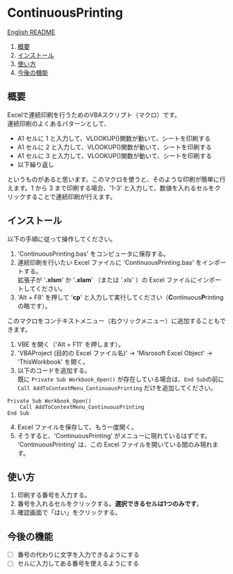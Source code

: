 # ContinuousPrinting

[English README](README.md)

1. [概要](#概要)
1. [インストール](#インストール)
1. [使い方](#使い方)
1. [今後の機能](#今後の機能)

## 概要
Excelで連続印刷を行うためのVBAスクリプト（マクロ）です。  
連続印刷のよくあるパターンとして、
- A1 セルに 1 と入力して、VLOOKUP()関数が動いて、シートを印刷する
- A1 セルに 2 と入力して、VLOOKUP()関数が動いて、シートを印刷する
- A1 セルに 3 と入力して、VLOOKUP()関数が動いて、シートを印刷する
- 以下繰り返し

というものがあると思います。このマクロを使うと、そのような印刷が簡単に行えます。1 から 3 まで印刷する場合、'1-3' と入力して、数値を入れるセルをクリックすることで連続印刷が行えます。

## インストール
以下の手順に従って操作してください。 
1. 'ContinuousPrinting.bas' をコンピュータに保存する。
1. 連続印刷を行いたい Excel ファイルに 'ContinuousPrinting.bas' をインポートする。  
拡張子が '**.xlsm**' か '**.xlam**' （または '.xls' ）の Excel ファイルにインポートしてください。
1. 'Alt + F8' を押して '**cp**' と入力して実行してください（**C**ontinuous**P**rinting の略です）。

このマクロをコンテキストメニュー（右クリックメニュー）に追加することもできます。
1. VBE を開く（'Alt + F11' を押します）。
1. 'VBAProject (目的の Excel ファイル名)' -> 'Misrosoft Excel Object' -> 'ThisWorkbook' を開く。
1. 以下のコードを追加する。  
既に `Private Sub Workbook_Open()` が存在している場合は、`End Sub`の前に `Call AddToContextMenu_ContinuousPrinting` だけを追加してください。
```VB
Private Sub Workbook_Open()
    Call AddToContextMenu_ContinuousPrinting
End Sub
```
4. Excel ファイルを保存して、もう一度開く。
4. そうすると、'ContinuousPrinting' がメニューに現れているはずです。  
'ContinuousPrinting' は、この Excel ファイルを開いている間のみ現れます。

## 使い方
1. 印刷する番号を入力する。
1. 番号を入れるセルをクリックする。**選択できるセルは1つのみです**。
1. 確認画面で「はい」をクリックする。

## 今後の機能
- [ ] 番号の代わりに文字を入力できるようにする
- [ ] セルに入力してある番号を使えるようにする
